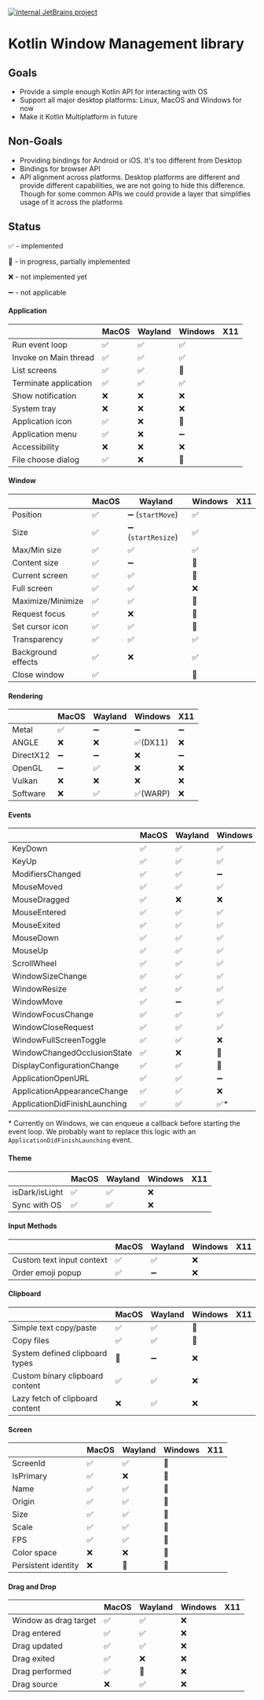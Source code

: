 [![internal JetBrains project](https://jb.gg/badges/internal.svg)](https://confluence.jetbrains.com/display/ALL/JetBrains+on+GitHub)
# Kotlin Window Management library


## Goals
* Provide a simple enough Kotlin API for interacting with OS
* Support all major desktop platforms: Linux, MacOS and Windows for now
* Make it Kotlin Multiplatform in future

## Non-Goals
* Providing bindings for Android or iOS. It's too different from Desktop
* Bindings for browser API
* API alignment across platforms. Desktop platforms are different and provide different capabilities, we are not going to hide this difference. Though for some common APIs we could provide a layer that simplifies usage of it across the platforms

## Status

✅ - implemented

🚧 - in progress, partially implemented

❌ - not implemented yet

➖ - not applicable

#### Application

|                       | MacOS | Wayland | Windows | X11 |
| --------------------- | ----- | ------- | ------- | --- |
| Run event loop        | ✅    | ✅      | ✅      |     |
| Invoke on Main thread | ✅    | ✅      | ✅      |     |
| List screens          | ✅    | ✅      | 🚧      |     |
| Terminate application | ✅    | ✅      | ✅      |     |
| Show notification     | ❌    | ❌      | ❌      |     |
| System tray           | ❌    | ❌      | ❌      |     |
| Application icon      | ✅    | ❌      | 🚧      |     |
| Application menu      | ✅    | ❌      | ➖      |     |
| Accessibility         | ❌    | ❌      | ❌      |     |
| File choose dialog    | ✅    | ❌      | 🚧      |     |

#### Window

|                    | MacOS | Wayland | Windows | X11 |
| ------------------ | ----- | ------- | ------- | --- |
| Position           | ✅    | ➖ (`startMove`)   | ✅      |     |
| Size               | ✅    | ➖ (`startResize`) | ✅      |     |
| Max/Min size       | ✅    | ✅      | ✅      |     |
| Content size       | ✅    | ➖      | 🚧      |     |
| Current screen     | ✅    | ✅      | 🚧      |     |
| Full screen        | ✅    | ✅      | ❌      |     |
| Maximize/Minimize  | ✅    | ✅      | 🚧      |     |
| Request focus      | ✅    | ❌      | 🚧      |     |
| Set cursor icon    | ✅    | ✅      | 🚧      |     |
| Transparency       | ✅    | ✅      | ✅      |     |
| Background effects | ✅    | ❌      | ✅      |     |
| Close window       | ✅    |         | 🚧      |     |

#### Rendering

|           | MacOS | Wayland | Windows  | X11 |
| --------- | ----- | ------- | -------- | --- |
| Metal     | ✅    | ➖      | ➖       | ➖   |
| ANGLE     | ❌    | ❌      | ✅(DX11) | ❌   |
| DirectX12 | ➖    | ➖      | ❌       | ➖   |
| OpenGL    | ➖    | ✅      | ❌       | ❌   |
| Vulkan    | ❌    | ❌      | ❌       | ❌   |
| Software  | ❌    | ✅      | ✅(WARP) | ❌   |

#### Events

|                               | MacOS | Wayland | Windows | X11 |
| ----------------------------- | ----- | ------- | ------- | --- |
| KeyDown                       | ✅    | ✅      | ✅      |     |
| KeyUp                         | ✅    | ✅      | ✅      |     |
| ModifiersChanged              | ✅    | ✅      | ➖      |     |
| MouseMoved                    | ✅    | ✅      | ✅      |     |
| MouseDragged                  | ✅    | ❌      | ❌      |     |
| MouseEntered                  | ✅    | ✅      | ✅      |     |
| MouseExited                   | ✅    | ✅      | ✅      |     |
| MouseDown                     | ✅    | ✅      | ✅      |     |
| MouseUp                       | ✅    | ✅      | ✅      |     |
| ScrollWheel                   | ✅    | ✅      | ✅      |     |
| WindowSizeChange              | ✅    | ✅      | ✅      |     |
| WindowResize                  | ✅    | ✅      | ✅      |     |
| WindowMove                    | ✅    | ➖      | ✅      |     |
| WindowFocusChange             | ✅    | ✅      | ✅      |     |
| WindowCloseRequest            | ✅    | ✅      | ✅      |     |
| WindowFullScreenToggle        | ✅    | ✅      | ❌      |     |
| WindowChangedOcclusionState   | ✅    | ❌      | 🚧      |     |
| DisplayConfigurationChange    | ✅    | ✅      | 🚧      |     |
| ApplicationOpenURL            | ✅    | ✅      | ➖      |     |
| ApplicationAppearanceChange   | ✅    | ✅      | ❌      |     |
| ApplicationDidFinishLaunching | ✅    | ✅      | ✅*     |     |

\* Currently on Windows, we can enqueue a callback before starting the event loop. We probably want to replace this logic with an `ApplicationDidFinishLaunching` event.

#### Theme

|                | MacOS | Wayland | Windows | X11 |
| -------------- | ----- | ------- | ------- | --- |
| isDark/isLight | ✅    | ✅      | ❌      |     |
| Sync with OS   | ✅    | ✅      | ❌      |     |

#### Input Methods

|                           | MacOS | Wayland | Windows | X11 |
| ------------------------- | ----- | ------- | ------- | --- |
| Custom text input context | ✅    | ✅      | ❌      |     |
| Order emoji popup         | ✅    | ➖      | ❌      |     |

#### Clipboard

|                                 | MacOS | Wayland | Windows | X11 |
| ------------------------------- | ----- | ------- | ------- | --- |
| Simple text copy/paste          | ✅    | ✅      | 🚧      |     |
| Copy files                      | ✅    | ✅      | 🚧      |     |
| System defined clipboard types  | 🚧    | ➖      | ❌      |     |
| Custom binary clipboard content | ✅    | ✅      | ❌      |     |
| Lazy fetch of clipboard content | ❌    | ✅      | ❌      |     |

#### Screen

|                     | MacOS | Wayland | Windows | X11 |
| ------------------- | ----- | ------- | ------- | --- |
| ScreenId            | ✅    | ✅      | 🚧      |     |
| IsPrimary           | ✅    | ❌      | 🚧      |     |
| Name                | ✅    | ✅      | 🚧      |     |
| Origin              | ✅    | ✅      | 🚧      |     |
| Size                | ✅    | ✅      | 🚧      |     |
| Scale               | ✅    | ✅      | 🚧      |     |
| FPS                 | ✅    | ✅      | 🚧      |     |
| Color space         | ❌    | ❌      | 🚧      |     |
| Persistent identity | ❌    | 🚧      | 🚧      |     |



#### Drag and Drop

|                       | MacOS | Wayland | Windows | X11 |
| --------------------- | ----- | ------- | ------- | --- |
| Window as drag target | ✅    | ✅      | ❌      |     |
| Drag entered          | ✅    | ✅      | ❌      |     |
| Drag updated          | ✅    | ✅      | ❌      |     |
| Drag exited           | ✅    | ❌      | ❌      |     |
| Drag performed        | ✅    | 🚧      | ❌      |     |
| Drag source           | ❌    | ✅      | ❌      |     |
